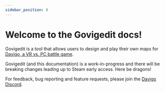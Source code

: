 ```yaml
---
sidebar_position: 0
---
```

# Welcome to the Govigedit docs!

Govigedit is a tool that allows users to design and play their own maps for [Davigo, a VR vs. PC battle game](https://store.steampowered.com/app/1116540/DAVIGO/).

Govigedit (and this documentation) is a work-in-progress and there will be breaking changes leading up to Steam early access. Here be dragons!

For feedback, bug reporting and feature requests, please join the [Davigo Discord](https://discord.gg/5du5Ack).
